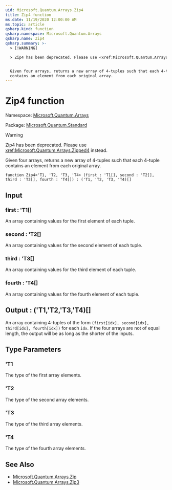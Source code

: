 ```yaml
---
uid: Microsoft.Quantum.Arrays.Zip4
title: Zip4 function
ms.date: 11/19/2020 12:00:00 AM
ms.topic: article
qsharp.kind: function
qsharp.namespace: Microsoft.Quantum.Arrays
qsharp.name: Zip4
qsharp.summary: >-
  > [!WARNING]

  > Zip4 has been deprecated. Please use <xref:Microsoft.Quantum.Arrays.Zipped4> instead.


  Given four arrays, returns a new array of 4-tuples such that each 4-tuple
  contains an element from each original array.
---
```


# Zip4 function

Namespace: [Microsoft.Quantum.Arrays](xref:Microsoft.Quantum.Arrays)

Package: [Microsoft.Quantum.Standard](https://nuget.org/packages/Microsoft.Quantum.Standard)


> [!WARNING]
> Zip4 has been deprecated. Please use <xref:Microsoft.Quantum.Arrays.Zipped4> instead.

Given four arrays, returns a new array of 4-tuples such that each 4-tuplecontains an element from each original array.

```qsharp
function Zip4<'T1, 'T2, 'T3, 'T4> (first : 'T1[], second : 'T2[], third : 'T3[], fourth : 'T4[]) : ('T1, 'T2, 'T3, 'T4)[]
```


## Input

### first : 'T1[]

An array containing values for the first element of each tuple.


### second : 'T2[]

An array containing values for the second element of each tuple.


### third : 'T3[]

An array containing values for the third element of each tuple.


### fourth : 'T4[]

An array containing values for the fourth element of each tuple.



## Output : ('T1,'T2,'T3,'T4)[]

An array containing 4-tuples of the form `(first[idx], second[idx], third[idx], fourth[idx])` foreach `idx`. If the four arrays are not of equal length, the output willbe as long as the shorter of the inputs.

## Type Parameters

### 'T1

The type of the first array elements.
### 'T2

The type of the second array elements.
### 'T3

The type of the third array elements.
### 'T4

The type of the fourth array elements.

## See Also

- [Microsoft.Quantum.Arrays.Zip](xref:Microsoft.Quantum.Arrays.Zip)
- [Microsoft.Quantum.Arrays.Zip3](xref:Microsoft.Quantum.Arrays.Zip3)